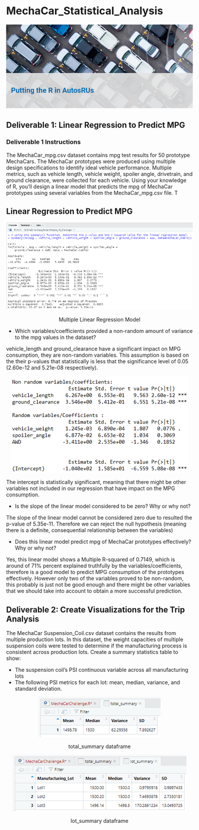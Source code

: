 # MechaCar_Statistical_Analysis

<p align="center"><img class="centerImage" src="https://github.com/dalejandri/MechaCar_Statistical_Analysis/blob/main/Resources/1.PNG" /></p>

## Deliverable 1: Linear Regression to Predict MPG 

### Deliverable 1 Instructions

The MechaCar_mpg.csv dataset contains mpg test results for 50 prototype MechaCars. The MechaCar prototypes were produced using multiple design specifications to identify ideal vehicle performance. Multiple metrics, such as vehicle length, vehicle weight, spoiler angle, drivetrain, and ground clearance, were collected for each vehicle. Using your knowledge of R, you’ll design a linear model that predicts the mpg of MechaCar prototypes using several variables from the MechaCar_mpg.csv file. T

## Linear Regression to Predict MPG

<p align="center"><img class="centerImage" src="https://github.com/dalejandri/MechaCar_Statistical_Analysis/blob/main/Resources/2.PNG" alt="Multiple Linear Regression Model" /></p>
<p align="center">Multiple Linear Regression Model</p>


- Which variables/coefficients provided a non-random amount of variance to the mpg values in the dataset?

vehicle_length and ground_clearance have a significant impact on MPG consumption, they are non-random variables. This assumption is based on the their p-values that statistically is less that the significance level of 0.05 (2.60e-12 and 5.21e-08 respectively).

<p align="center"><img class="centerImage" src="https://github.com/dalejandri/MechaCar_Statistical_Analysis/blob/main/Resources/3.PNG" /></p>

The intercept is statistically significant, meaning that there might be other variables not included in our regression that have impact on the MPG consumption.


- Is the slope of the linear model considered to be zero? Why or why not?

The slope of the linear model cannot be considered zero due to resulted the p-value of 5.35e-11. Therefore we can reject the null hypothesis (meaning there is a definite, consequential relationship between the variables)

- Does this linear model predict mpg of MechaCar prototypes effectively? Why or why not?

Yes, this linear model shows a Multiple R-squared of 0.7149, which is around of 71% percent explained truthfully by the variables/coefficients, therefore is a good model to predict MPG consumption of the prototypes effectively. 
However only two of the variables proved to be non-random, this probably is just not be good enough and there might be other variables that we should take into account to obtain a more successful prediction.

## Deliverable 2: Create Visualizations for the Trip Analysis

The MechaCar Suspension_Coil.csv dataset contains the results from multiple production lots. In this dataset, the weight capacities of multiple suspension coils were tested to determine if the manufacturing process is consistent across production lots. 
Create a summary statistics table to show:

- The suspension coil’s PSI continuous variable across all manufacturing lots
- The following PSI metrics for each lot: mean, median, variance, and standard deviation.

<p align="center"><img class="centerImage" src="https://github.com/dalejandri/MechaCar_Statistical_Analysis/blob/main/Resources/4.PNG" /></p>
<p align="center">total_summary dataframe</p>

<p align="center"><img class="centerImage" src="https://github.com/dalejandri/MechaCar_Statistical_Analysis/blob/main/Resources/5.PNG" /></p>
<p align="center">lot_summary dataframe</p>
